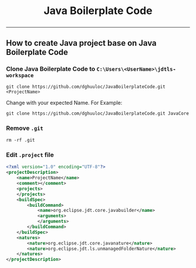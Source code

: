 # <p align="center">Java Boilerplate Code</p>
---

## How to create Java project base on Java Boilerplate Code

### Clone Java Boilerplate Code to `C:\Users\<UserName>\jdtls-workspace`
```
git clone https://github.com/dghuuloc/JavaBoilerplateCode.git <ProjectName>
```
Change <ProjectName> with your expected Name. For Example:

```
git clone https://github.com/dghuuloc/JavaBoilerplateCode.git JavaCore
```

### Remove `.git`
```
rm -rf .git
```

### Edit `.project` file
```xml
<?xml version="1.0" encoding="UTF-8"?>
<projectDescription>
	<name>ProjectName</name>
	<comment></comment>
	<projects>
	</projects>
	<buildSpec>
		<buildCommand>
			<name>org.eclipse.jdt.core.javabuilder</name>
			<arguments>
			</arguments>
		</buildCommand>
	</buildSpec>
	<natures>
		<nature>org.eclipse.jdt.core.javanature</nature>
		<nature>org.eclipse.jdt.ls.unmanagedFolderNature</nature>
	</natures>
</projectDescription>
```
